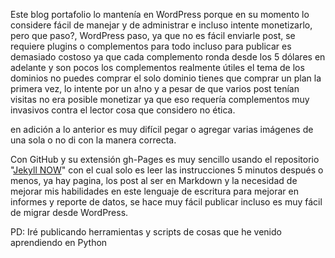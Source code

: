 


Este blog portafolio lo mantenía en WordPress porque en su momento lo considere fácil de manejar y de administrar e incluso intente monetizarlo, pero que paso?, WordPress paso, ya que no es fácil enviarle post, se requiere plugins o complementos para todo incluso para publicar es demasiado costoso ya que cada complemento ronda desde los 5 dólares en adelante y son pocos los complementos realmente útiles el tema de los dominios no puedes comprar el solo dominio tienes que comprar un plan la primera vez, lo intente por un a!no y a pesar de que varios post tenían visitas no era posible monetizar ya que eso requería complementos muy invasivos contra el lector cosa que considero no ética.

en adición a lo anterior es muy difícil pegar o agregar varias imágenes de una sola o no di con la manera correcta. 

Con GitHub y su extensión gh-Pages es muy sencillo usando  el repositorio  "[Jekyll NOW](https://github.com/barryclark/jekyll-now)" con el cual solo es leer las instrucciones 5 minutos después o menos, ya hay pagina, los post al ser en Markdown y la necesidad de mejorar mis habilidades en este lenguaje de escritura para mejorar en informes y reporte de datos, se hace muy fácil publicar incluso es muy fácil de migrar desde WordPress.

PD: Iré publicando herramientas y scripts de cosas que he venido aprendiendo en Python 

